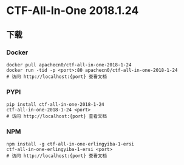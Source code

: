 # CTF-All-In-One 2018.1.24

## 下载

### Docker

```
docker pull apachecn0/ctf-all-in-one-2018-1-24
docker run -tid -p <port>:80 apachecn0/ctf-all-in-one-2018-1-24
# 访问 http://localhost:{port} 查看文档
```

### PYPI

```
pip install ctf-all-in-one-2018-1-24
ctf-all-in-one-2018-1-24 <port>
# 访问 http://localhost:{port} 查看文档
```

### NPM

```
npm install -g ctf-all-in-one-erlingyiba-1-ersi
ctf-all-in-one-erlingyiba-1-ersi <port>
# 访问 http://localhost:{port} 查看文档
```
